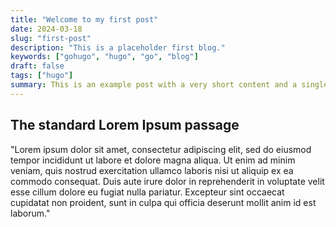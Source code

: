 ```yaml
---
title: "Welcome to my first post"
date: 2024-03-18
slug: "first-post"
description: "This is a placeholder first blog."
keywords: ["gohugo", "hugo", "go", "blog"]
draft: false
tags: ["hugo"]
summary: This is an example post with a very short content and a single header.
---
```


## The standard Lorem Ipsum passage

"Lorem ipsum dolor sit amet, consectetur adipiscing elit, sed do eiusmod tempor incididunt ut labore et dolore magna aliqua. Ut enim ad minim veniam, quis nostrud exercitation ullamco laboris nisi ut aliquip ex ea commodo consequat. Duis aute irure dolor in reprehenderit in voluptate velit esse cillum dolore eu fugiat nulla pariatur. Excepteur sint occaecat cupidatat non proident, sunt in culpa qui officia deserunt mollit anim id est laborum."